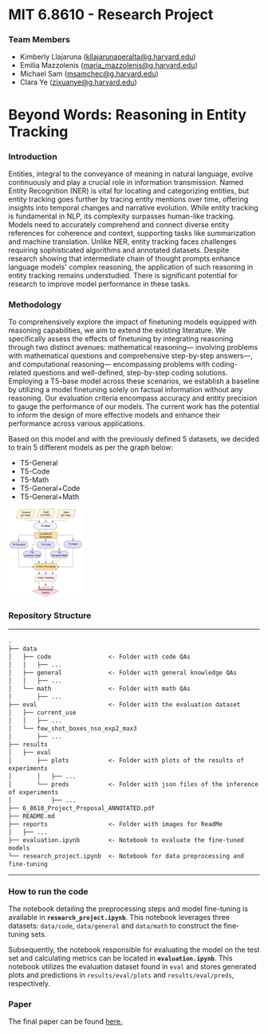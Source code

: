 # MIT 6.8610 - Research Project

### **Team Members**  
+ Kimberly Llajaruna ([kllajarunaperalta@g.harvard.edu](mailto:kllajarunaperalta@g.harvard.edu))
+ Emilia Mazzolenis ([maria_mazzolenis@g.harvard.edu](mailto:maria_mazzolenis@g.harvard.edu))
+ Michael Sam ([msamchec@g.harvard.edu](mailto:msamchec@g.harvard.edu))
+ Clara Ye ([zixuanye@g.harvard.edu](mailto:zixuanye@g.harvard.edu))

# **Beyond Words: Reasoning in Entity Tracking**  

### **Introduction**

Entities, integral to the conveyance of meaning in natural language, evolve continuously and play a crucial role in information transmission. Named Entity Recognition (NER) is vital for locating and categorizing entities, but entity tracking goes further by tracing entity mentions over time, offering insights into temporal changes and narrative evolution. While entity tracking is fundamental in NLP, its complexity surpasses human-like tracking. Models need to accurately comprehend and connect diverse entity references for coherence and context, supporting tasks like summarization and machine translation. Unlike NER, entity tracking faces challenges requiring sophisticated algorithms and annotated datasets. Despite research showing that intermediate chain of thought prompts enhance language models' complex reasoning, the application of such reasoning in entity tracking remains understudied. There is significant potential for research to improve model performance in these tasks.

### **Methodology**

To comprehensively explore the impact of finetuning models equipped with reasoning capabilities, we aim to extend the existing literature. We specifically assess the effects of finetuning by integrating reasoning through two distinct avenues: mathematical reasoning— involving problems with mathematical questions and comprehensive step-by-step answers—, and computational reasoning— encompassing problems with coding-related questions and well-defined, step-by-step coding solutions. Employing a T5-base model across these scenarios, we establish a baseline by utilizing a model finetuning solely on factual information without any reasoning. Our evaluation criteria encompass accuracy and entity precision to gauge the performance of our models. The current work has the potential to inform the design of more effective models and enhance their performance across various applications.

Based on this model and with the previously defined 5 datasets, we decided to train  5 different models as per the graph below:
- T5-General
- T5-Code
- T5-Math
- T5-General+Code
- T5-General+Math

<img src="./reports/workflow.png" width="30%">


### Repository Structure
----------------------

```
.
├── data
│   ├── code                <- Folder with code QAs
│   │   ├── ...             
│   ├── general             <- Folder with general knowledge QAs
│   │   ├── ...             
│   └── math                <- Folder with math QAs
│       ├── ...                
├── eval                    <- Folder with the evaluation dataset
│   ├── current_use
│   │   ├── ...
│   └── few_shot_boxes_nso_exp2_max3
│       ├── ...
├── results
│   ├── eval
│       ├── plots           <- Folder with plots of the results of experiments 
│       │   ├── ...
│       └── preds           <- Folder with json files of the inference of experiments
│           ├── ...
├── 6_8610_Project_Proposal_ANNOTATED.pdf
├── README.md
├── reports                 <- Folder with images for ReadMe   
│   ├── ...
├── evaluation.ipynb        <- Notebook to evaluate the fine-tuned models
└── research_project.ipynb  <- Notebook for data preprocessing and fine-tuning

```
-----------------------



### How to run the code

The notebook detailing the preprocessing steps and model fine-tuning is available in **`research_project.ipynb`**. This notebook leverages three datasets: `data/code`, `data/general` and `data/math` to construct the fine-tuning sets.

Subsequently, the notebook responsible for evaluating the model on the test set and calculating metrics can be located in **`evaluation.ipynb`**. This notebook utilizes the evaluation dataset found in `eval` and stores generated plots and predictions in `results/eval/plots` and `results/eval/preds`, respectively.


### Paper

The final paper can be found [here.](https://github.com/Kimberly97llp/NLP_research/blob/main/6_8610_Project_Proposal_ANNOTATED.pdf)